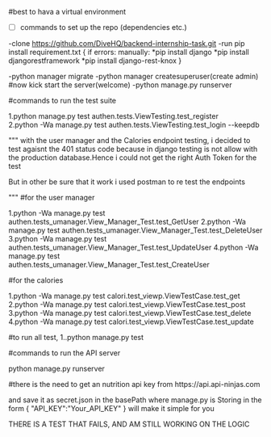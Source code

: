 
#best to hava a virtual environment
- [ ] commands to set up the repo (dependencies etc.)

-clone https://github.com/DiveHQ/backend-internship-task.git
-run pip install requirement.txt {
    if errors:
        manually:
            *pip install django
            *pip install djangorestframework
            *pip install django-rest-knox
}

-python manager migrate 
-python manager createsuperuser(create admin)
#now kick start the server(welcome)
-python manage.py runserver

#commands to run the test suite

1.python manage.py test authen.tests.ViewTesting.test_register  
2.python -Wa manage.py test authen.tests.ViewTesting.test_login --keepdb

"""
with the user manager and the Calories endpoint testing, i decided to test agaisnt the 401 status
code because in django testing is not allow with the production database.Hence i could not get the right Auth Token for the test

But in other be sure that it work i used postman to re test the endpoints

"""
#for the user manager

1.python -Wa manage.py test authen.tests_umanager.View_Manager_Test.test_GetUser 
2.python -Wa manage.py test authen.tests_umanager.View_Manager_Test.test_DeleteUser
3.python -Wa manage.py test authen.tests_umanager.View_Manager_Test.test_UpdateUser
4.python -Wa manage.py test authen.tests_umanager.View_Manager_Test.test_CreateUser

#for the calories

1.python -Wa manage.py test calori.test_viewp.ViewTestCase.test_get
2.python -Wa manage.py test calori.test_viewp.ViewTestCase.test_post
3.python -Wa manage.py test calori.test_viewp.ViewTestCase.test_delete 
4.python -Wa manage.py test calori.test_viewp.ViewTestCase.test_update  

#to run all test,
1..python  manage.py test



#commands to run the API server

python manage.py runserver


<INTRUCTION>
#there is the need to get an nutrition api key from
https://api.api-ninjas.com

and save it as secret.json in the basePath where manage.py is
Storing in the form {
    "API_KEY":"Your_API_KEY"
}
will make it simple for you


<NOTICE>

THERE IS A TEST THAT FAILS, AND AM STILL WORKING ON THE LOGIC

